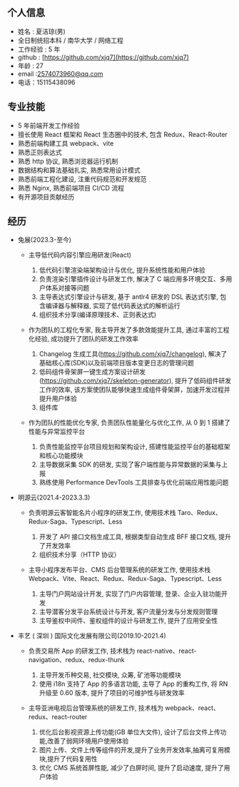 ## 个人信息

- 姓名 : 夏洁琼(男)
- 全日制统招本科 / 南华大学 / 网络工程
- 工作经验 : 5 年
- github : [https://github.com/xjq7](https://github.com/xjq7)
- 年龄 : 27
- email :2574073960@qq.com
- 电话：15115438096

## 专业技能

- 5 年前端开发工作经验
- 擅长使用 React 框架和 React 生态圈中的技术, 包含 Redux、React-Router
- 熟悉前端构建工具 webpack、vite
- 熟悉正则表达式
- 熟悉 http 协议, 熟悉浏览器运行机制
- 数据结构和算法基础扎实, 熟悉常用设计模式
- 熟悉前端工程化建设, 注重代码规范和开发规范
- 熟悉 Nginx, 熟悉前端项目 CI/CD 流程
- 有开源项目贡献经历

## 经历

- 兔展(2023.3-至今)

  - 主导低代码内容引擎应用研发(React)

    1. 低代码引擎渲染端架构设计与优化, 提升系统性能和用户体验
    2. 负责渲染引擎插件设计与研发工作, 解决了 C 端应用多环境交互、多用户体系对接等问题
    3. 主导表达式引擎设计与研发, 基于 antlr4 研发的 DSL 表达式引擎, 包含编译器与解释器, 实现了低代码表达式的解析运行
    4. 组织技术分享(编译原理技术、正则表达式)

  - 作为团队的工程化专家, 我主导开发了多款效能提升工具, 通过丰富的工程化经验, 成功提升了团队的研发工作效率

    1. Changelog 生成工具(https://github.com/xjq7/changelog), 解决了基础核心库(SDK)以及前端项目版本变更日志的管理问题
    2. 低码组件骨架屏一键生成方案设计研发(https://github.com/xjq7/skeleton-generator), 提升了低码组件研发工作的效率, 该方案使团队能够快速生成组件骨架屏，加速开发过程并提升用户体验
    3. 组件库

  - 作为团队的性能优化专家, 负责团队性能量化与优化工作, 从 0 到 1 搭建了性能与异常监控平台

    1. 负责性能监控平台项目规划和架构设计, 搭建性能监控平台的基础框架和核心功能模块
    2. 主导数据采集 SDK 的研发, 实现了客户端性能与异常数据的采集与上报
    3. 熟练使用 Performance DevTools 工具排查与优化前端应用性能问题

- 明源云(2021.4-2023.3.3)

  - 负责明源云客智能名片小程序的研发工作, 使用技术栈 Taro、Redux、Redux-Saga、Typescript、Less

    1. 开发了 API 接口文档生成工具, 根据类型自动生成 BFF 接口文档, 提升了开发效率
    2. 组织技术分享（HTTP 协议）

  - 主导小程序发布平台、CMS 后台管理系统的研发工作, 使用技术栈 Webpack、Vite、React、Redux、Redux-Saga、Typescript、Less

    1.  主导门户网站设计开发, 实现了门户内容管理, 登录、企业入驻功能开发
    2.  主导潜客分发平台系统设计与开发, 客户流量分发与分发规则管理
    3.  主导鉴权中间件、鉴权组件的设计与研发工作, 提升了应用安全性

- 丰艺 ( 深圳 ) 国际文化发展有限公司(2019.10-2021.4)

  - 负责交易所 App 的研发工作, 技术栈为 react-native、react-navigation、redux、redux-thunk

    1.  主导开发币种交易, 社交模块, 众筹, 矿池等功能模块
    2.  使用 i18n 支持了 App 的多语言功能, 主导了 App 的重构工作, 将 RN 升级至 0.60 版本, 提升了项目的可维护性与研发效率

  - 主导亚洲电视后台管理系统的研发工作, 技术栈为 webpack、react、redux、react-router

    1.  优化后台影视资源上传功能(GB 单位大文件), 设计了后台文件上传功能,改善了弱网环境用户使用体验
    2.  图片上传、文件上传等组件的开发,提升了业务开发效率,抽离可复用模块,提升了代码复用性
    3.  优化 CMS 系统首屏性能, 减少了白屏时间, 提升了启动速度, 提升了用户体验
